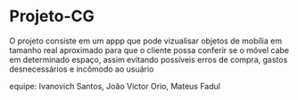 # Projeto-CG
O projeto consiste em um appp que pode vizualisar objetos de mobília em tamanho real aproximado para que o cliente possa conferir se o móvel cabe em determinado espaço, assim evitando possíveis erros de compra, gastos desnecessários e incômodo ao usuário

equipe: Ivanovich Santos, João Victor Orio, Mateus Fadul
